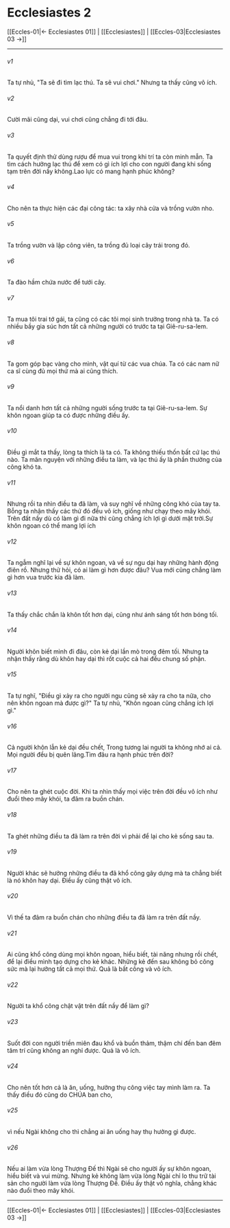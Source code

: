 # Ecclesiastes 2

[[Eccles-01|← Ecclesiastes 01]] | [[Ecclesiastes]] | [[Eccles-03|Ecclesiastes 03 →]]
***



###### v1 
Ta tự nhủ, "Ta sẽ đi tìm lạc thú. Ta sẽ vui chơi." Nhưng ta thấy cũng vô ích. 

###### v2 
Cười mãi cũng dại, vui chơi cũng chẳng đi tới đâu. 

###### v3 
Ta quyết định thử dùng rượu để mua vui trong khi trí ta còn minh mẫn. Ta tìm cách hưởng lạc thú để xem có gì ích lợi cho con người đang khi sống tạm trên đời nầy không.Lao lực có mang hạnh phúc không? 

###### v4 
Cho nên ta thực hiện các đại công tác: ta xây nhà cửa và trồng vườn nho. 

###### v5 
Ta trồng vườn và lập công viên, ta trồng đủ loại cây trái trong đó. 

###### v6 
Ta đào hầm chứa nước để tưới cây. 

###### v7 
Ta mua tôi trai tớ gái, ta cũng có các tôi mọi sinh trưởng trong nhà ta. Ta có nhiều bầy gia súc hơn tất cả những người có trước ta tại Giê-ru-sa-lem. 

###### v8 
Ta gom góp bạc vàng cho mình, vật quí từ các vua chúa. Ta có các nam nữ ca sĩ cùng đủ mọi thứ mà ai cũng thích. 

###### v9 
Ta nổi danh hơn tất cả những người sống trước ta tại Giê-ru-sa-lem. Sự khôn ngoan giúp ta có được những điều ấy. 

###### v10 
Điều gì mắt ta thấy, lòng ta thích là ta có. Ta không thiếu thốn bất cứ lạc thú nào. Ta mãn nguyện với những điều ta làm, và lạc thú ấy là phần thưởng của công khó ta. 

###### v11 
Nhưng rồi ta nhìn điều ta đã làm, và suy nghĩ về những công khó của tay ta. Bỗng ta nhận thấy các thứ đó đều vô ích, giống như chạy theo mây khói. Trên đất nầy dù có làm gì đi nữa thì cũng chẳng ích lợi gì dưới mặt trời.Sự khôn ngoan có thể mang lợi ích 

###### v12 
Ta ngẫm nghĩ lại về sự khôn ngoan, và về sự ngu dại hay những hành động điên rồ. Nhưng thử hỏi, có ai làm gì hơn được đâu? Vua mới cũng chẳng làm gì hơn vua trước kia đã làm. 

###### v13 
Ta thấy chắc chắn là khôn tốt hơn dại, cũng như ánh sáng tốt hơn bóng tối. 

###### v14 
Người khôn biết mình đi đâu, còn kẻ dại lần mò trong đêm tối. Nhưng ta nhận thấy rằng dù khôn hay dại thì rốt cuộc cả hai đều chung số phận. 

###### v15 
Ta tự nghĩ, "Điều gì xảy ra cho người ngu cũng sẽ xảy ra cho ta nữa, cho nên khôn ngoan mà được gì?" Ta tự nhủ, "Khôn ngoan cũng chẳng ích lợi gì." 

###### v16 
Cả người khôn lẫn kẻ dại đều chết, Trong tương lai người ta không nhớ ai cả. Mọi người đều bị quên lãng.Tìm đâu ra hạnh phúc trên đời? 

###### v17 
Cho nên ta ghét cuộc đời. Khi ta nhìn thấy mọi việc trên đời đều vô ích như đuổi theo mây khói, ta đâm ra buồn chán. 

###### v18 
Ta ghét những điều ta đã làm ra trên đời vì phải để lại cho kẻ sống sau ta. 

###### v19 
Người khác sẽ hưởng những điều ta đã khổ công gây dựng mà ta chẳng biết là nó khôn hay dại. Điều ấy cũng thật vô ích. 

###### v20 
Vì thế ta đâm ra buồn chán cho những điều ta đã làm ra trên đất nầy. 

###### v21 
Ai cũng khổ công dùng mọi khôn ngoan, hiểu biết, tài năng nhưng rồi chết, để lại điều mình tạo dựng cho kẻ khác. Những kẻ đến sau không bỏ công sức mà lại hưởng tất cả mọi thứ. Quả là bất công và vô ích. 

###### v22 
Người ta khổ công chật vật trên đất nầy để làm gì? 

###### v23 
Suốt đời con người triền miên đau khổ và buồn thảm, thậm chí đến ban đêm tâm trí cũng không an nghỉ được. Quả là vô ích. 

###### v24 
Cho nên tốt hơn cả là ăn, uống, hưởng thụ công việc tay mình làm ra. Ta thấy điều đó cũng do CHÚA ban cho, 

###### v25 
vì nếu Ngài không cho thì chẳng ai ăn uống hay thụ hưởng gì được. 

###### v26 
Nếu ai làm vừa lòng Thượng Đế thì Ngài sẽ cho người ấy sự khôn ngoan, hiểu biết và vui mừng. Nhưng kẻ không làm vừa lòng Ngài chỉ lo thu trữ tài sản cho người làm vừa lòng Thượng Đế. Điều ấy thật vô nghĩa, chẳng khác nào đuổi theo mây khói.

***
[[Eccles-01|← Ecclesiastes 01]] | [[Ecclesiastes]] | [[Eccles-03|Ecclesiastes 03 →]]

